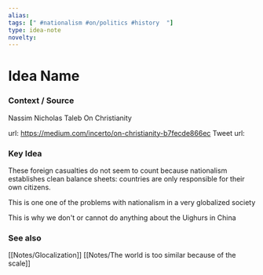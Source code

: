 ```yaml
---
alias: 
tags: [" #nationalism #on/politics #history  "]
type: idea-note
novelty: 
---
```

# Idea Name

### Context / Source

Nassim Nicholas Taleb
On Christianity

url: https://medium.com/incerto/on-christianity-b7fecde866ec
Tweet url: 

### Key Idea

These foreign casualties do not seem to count because nationalism establishes clean balance sheets: countries are only responsible for their own citizens.

This is one one of the problems with nationalism in a very globalized society

This is why we don't or cannot do anything about the Uighurs in China

### See also
[[Notes/Glocalization]]
[[Notes/The world is too similar because of the scale]]